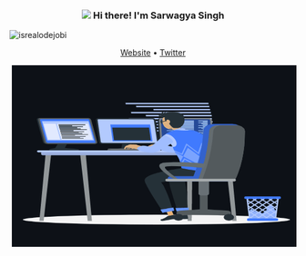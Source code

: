 <!-- Heading -->
<h3 align="center"><img src = "https://raw.githubusercontent.com/MartinHeinz/MartinHeinz/master/wave.gif" width = 30px> Hi there! I'm Sarwagya Singh</h3>

<!-- Profile Views -->

<p align="left"> <img src="https://komarev.com/ghpvc/?username=0xsarwagya&label=Profile%20views&color=0e75b6&style=flat" alt="isrealodejobi" />
</p>

<p align="center">
  <a href="https://www.sarwagya.xyz">Website</a> •
  <a href="https://twitter.com/0xsarwagya">Twitter</a>
</p>

 <!-- About section -->


<!-- code gif-->
<img align="right" alt="GIF" src="https://github.com/king04aman/king04aman/blob/main/assets/animation.gif" width="500" height="320" />
